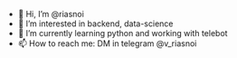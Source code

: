 - 👋 Hi, I’m @riasnoi
- 👀 I’m interested in backend, data-science
- 🌱 I’m currently learning python and working with telebot
- 📫 How to reach me: DM in telegram @v_riasnoi

<!---
riasnoi/riasnoi is a ✨ special ✨ repository because its `README.md` (this file) appears on your GitHub profile.
You can click the Preview link to take a look at your changes.
--->
